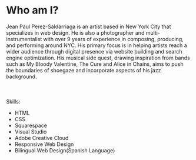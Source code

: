 # Who am I?

Jean Paul Perez-Saldarriaga is an artist based in New York City that specializes in web design. He is also a photographer and multi-instrumentalist with over 9 years of experience in composing, producing, and performing around NYC. His primary focus is in helping artists reach a wider audience through digital presence via website building and  search engine optimization. His musical side quest, drawing inspiration from bands such as My Bloody Valentine, The Cure and Alice in Chains, aims to push the boundaries of shoegaze and incorporate aspects of his jazz background.<br/>
<br/>
<br/>
<br/>
Skills:
- HTML
- CSS
- Squarespace
- Visual Studio
- Adobe Creative Cloud
- Responsive Web Design
- Bilingual Web Design(Spanish Language)
<br/>
<br/>
<br/>
